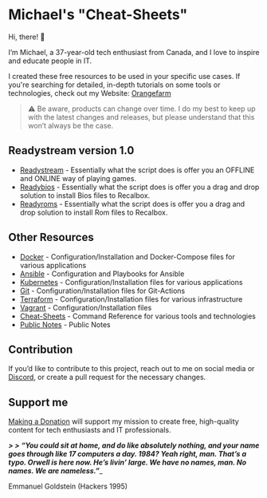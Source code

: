 # Michael's "Cheat-Sheets"

Hi, there! 👋

I’m Michael, a 37-year-old tech enthusiast from Canada, and I love to inspire and educate people in IT.

I created these free resources to be used in your specific use cases. If you're searching for detailed, in-depth tutorials on some tools or technologies, check out my Website: [Orangefarm](https://home.orangefarm.ca)

> ⚠️ Be aware, products can change over time. I do my best to keep up with the latest changes and releases, but please understand that this won’t always be the case.

## Readystream version 1.0
- [Readystream](https://github.com/dockercompose-man/readystream) - Essentially what the script does is offer you an OFFLINE and ONLINE way of playing games.
- [Readybios](https://github.com/dockercompose-man/readybios) - Essentially what the script does is offer you a drag and drop solution to install Bios files to Recalbox.
- [Readyroms](https://github.com/dockercompose-man/readyroms) - Essentially what the script does is offer you a drag and drop solution to install Rom files to Recalbox.

## Other Resources
- [Docker](https://github.com/dockercompose-man/docker) - Configuration/Installation and Docker-Compose files for various applications
- [Ansible](https://github.com/dockercompose-man/ansible) - Configuration and Playbooks for Ansible
- [Kubernetes](https://github.com/dockercompose-man/kubernetes) - Configuration/Installation files for various applications
- [Git](https://github.com/dockercompose-man/git) - Configuration/Installation files for Git-Actions
- [Terraform](https://github.com/dockercompose-man/terraform) - Configuration/Installation files for various infrastructure
- [Vagrant](https://github.com/dockercompose-man/vagrant) - Configuration/Installation files
- [Cheat-Sheets](https://github.com/dockercompose-man/essentialeducation) - Command Reference for various tools and technologies
- [Public Notes](https://github.com/dockercompose-man/obsidian_public) - Public Notes

## Contribution

If you’d like to contribute to this project, reach out to me on social media or [Discord](https://discord.com/invite/HJuEdZsWYE), or create a pull request for the necessary changes.


## Support me

[Making a Donation](https://home.orangefarm.ca/donate/) will support my mission to create free, high-quality content for tech enthusiasts and IT professionals.

_**> > “You could sit at home, and do like absolutely nothing, and your name goes through like 17 computers a day. 1984? Yeah right, man. That’s a typo. Orwell is here now. He’s livin’ large. We have no names, man. No names. We are nameless.”**__
> > 
Emmanuel Goldstein (Hackers 1995)
